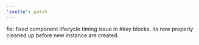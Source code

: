 ```yaml
---
'svelte': patch
---
```


fix: fixed component lifecycle timing issue in #key blocks. its now properly cleaned up before new instance are created.
